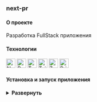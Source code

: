 ### next-pr

#### О проекте

Разработка FullStack приложения

#### Технологии

<div>
<img height='25px' src="https://img.shields.io/badge/Next.js-20232A??style=plastic&logo=nextdotjs&logoColor=fff" alt="Nextjs.">
  <img height='25px' src="https://img.shields.io/badge/React-20232A??style=plastic&logo=react&logoColor=61DAFB" alt="React.">
  <img height='25px' src="https://img.shields.io/badge/TypeScript-20232A??style=plastic&logo=typescript&logoColor=3178C6" alt="TypeScript.">
  <img height='25px' src="https://img.shields.io/badge/Tailwind-20232A??style=for-the-badge&logo=tailwindcss&logoColor=06B6D4" alt="Tailwind."/>
  <img height='25px' src="https://img.shields.io/badge/Zustand-20232A??style=for-the-badge" alt="Zustand."/>
  <img height='25px' src="https://img.shields.io/badge/Prisma-20232A??style=for-the-badge&logo=prisma&logoColor=2D3748" alt="Prisma."/>
</div>

#### Установка и запуск приложения

<details><summary><b>Развернуть</b></summary>

Клонировать репозиторий:

    git clone https://github.com/Mariyazakharova73/next-app.git

Установить зависимости:

    npm install

Запустить проект:

    npm dev

</details>
<!-- 
[Ссылка на проект react-dress]()

<div align="center">
  <img width="575" alt="Приложение." src="./src/images/app.png">
</div> -->